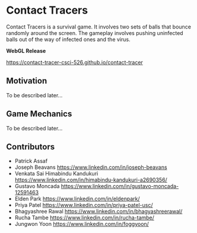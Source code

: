 # Contact Tracers
Contact Tracers is a survival game. It involves two sets of balls that bounce randomly around the screen. The gameplay involves pushing uninfected balls out of the way of infected ones and the virus.

**WebGL Release**

https://contact-tracer-csci-526.github.io/contact-tracer

## Motivation
To be described later...

## Game Mechanics
To be described later...

## Contributors
- Patrick Assaf
- Joseph Beavans https://www.linkedin.com/in/joseph-beavans
- Venkata Sai Himabindu Kandukuri https://www.linkedin.com/in/himabindu-kandukuri-a2690356/
- Gustavo Moncada https://www.linkedin.com/in/gustavo-moncada-12591463
- Elden Park https://www.linkedin.com/in/eldenpark/
- Priya Patel https://www.linkedin.com/in/priya-patel-usc/
- Bhagyashree Rawal https://www.linkedin.com/in/bhagyashreerawal/
- Rucha Tambe https://www.linkedin.com/in/rucha-tambe/
- Jungwon Yoon https://www.linkedin.com/in/foggyoon/
